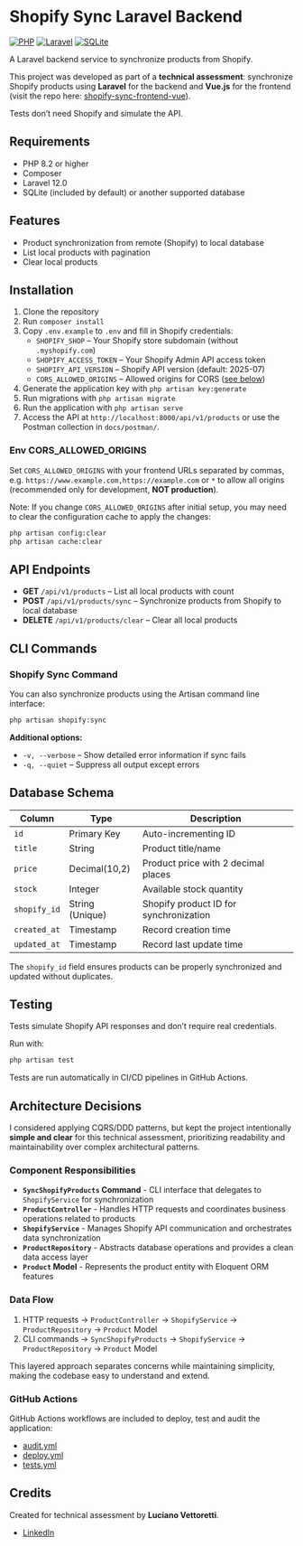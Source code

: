 # Shopify Sync Laravel Backend

[![PHP](https://img.shields.io/badge/PHP-8.2-blue)](https://www.php.net/)
[![Laravel](https://img.shields.io/badge/Laravel-12.0-red)](https://laravel.com/)
[![SQLite](https://img.shields.io/badge/DB-SQLite-lightgrey)](https://www.sqlite.org/)

A Laravel backend service to synchronize products from Shopify.

This project was developed as part of a **technical assessment**: synchronize Shopify products using **Laravel** for the backend and **Vue.js** for the frontend (visit the repo here: [shopify-sync-frontend-vue](https://github.com/luvittor/shopify-sync-frontend-vue)).

Tests don’t need Shopify and simulate the API.

## Requirements

* PHP 8.2 or higher
* Composer
* Laravel 12.0
* SQLite (included by default) or another supported database

## Features

* Product synchronization from remote (Shopify) to local database
* List local products with pagination
* Clear local products

## Installation

1. Clone the repository
2. Run `composer install`
3. Copy `.env.example` to `.env` and fill in Shopify credentials:
   * `SHOPIFY_SHOP` – Your Shopify store subdomain (without `.myshopify.com`)
   * `SHOPIFY_ACCESS_TOKEN` – Your Shopify Admin API access token
   * `SHOPIFY_API_VERSION` – Shopify API version (default: 2025-07)
   * `CORS_ALLOWED_ORIGINS` – Allowed origins for CORS ([see below](#env-cors_allowed_origins))
4. Generate the application key with `php artisan key:generate`
5. Run migrations with `php artisan migrate`
6. Run the application with `php artisan serve`
7. Access the API at `http://localhost:8000/api/v1/products` or use the Postman collection in `docs/postman/`.

### Env CORS_ALLOWED_ORIGINS

Set `CORS_ALLOWED_ORIGINS` with your frontend URLs separated by commas, e.g. `https://www.example.com,https://example.com` or `*` to allow all origins (recommended only for development, **NOT production**).

Note: If you change `CORS_ALLOWED_ORIGINS` after initial setup, you may need to clear the configuration cache to apply the changes:

```bash
php artisan config:clear
php artisan cache:clear
```

## API Endpoints

* **GET** `/api/v1/products` – List all local products with count
* **POST** `/api/v1/products/sync` – Synchronize products from Shopify to local database
* **DELETE** `/api/v1/products/clear` – Clear all local products

## CLI Commands

### Shopify Sync Command

You can also synchronize products using the Artisan command line interface:

```bash
php artisan shopify:sync
```

**Additional options:**
* `-v, --verbose` – Show detailed error information if sync fails
* `-q, --quiet` – Suppress all output except errors

## Database Schema

| Column       | Type            | Description                            |
| ------------ | --------------- | -------------------------------------- |
| `id`         | Primary Key     | Auto-incrementing ID                   |
| `title`      | String          | Product title/name                     |
| `price`      | Decimal(10,2)   | Product price with 2 decimal places    |
| `stock`      | Integer         | Available stock quantity               |
| `shopify_id` | String (Unique) | Shopify product ID for synchronization |
| `created_at` | Timestamp       | Record creation time                   |
| `updated_at` | Timestamp       | Record last update time                |

The `shopify_id` field ensures products can be properly synchronized and updated without duplicates.

## Testing

Tests simulate Shopify API responses and don’t require real credentials.

Run with:

```bash
php artisan test
```

Tests are run automatically in CI/CD pipelines in GitHub Actions.

## Architecture Decisions

I considered applying CQRS/DDD patterns, but kept the project intentionally **simple and clear** for this technical assessment, prioritizing readability and maintainability over complex architectural patterns.

### Component Responsibilities

* **`SyncShopifyProducts` Command** - CLI interface that delegates to `ShopifyService` for synchronization
* **`ProductController`** - Handles HTTP requests and coordinates business operations related to products
* **`ShopifyService`** - Manages Shopify API communication and orchestrates data synchronization
* **`ProductRepository`** - Abstracts database operations and provides a clean data access layer
* **`Product` Model** - Represents the product entity with Eloquent ORM features

### Data Flow

1. HTTP requests → `ProductController` → `ShopifyService` → `ProductRepository` → `Product` Model
2. CLI commands → `SyncShopifyProducts` → `ShopifyService` → `ProductRepository` → `Product` Model

This layered approach separates concerns while maintaining simplicity, making the codebase easy to understand and extend.

### GitHub Actions

GitHub Actions workflows are included to deploy, test and audit the application:
* [audit.yml](.github/workflows/audit.yml)
* [deploy.yml](.github/workflows/deploy.yml)
* [tests.yml](.github/workflows/tests.yml)

## Credits

Created for technical assessment by **Luciano Vettoretti**.

* [LinkedIn](https://www.linkedin.com/in/luvittor/)
